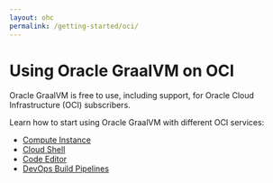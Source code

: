 ```yaml
---
layout: ohc
permalink: /getting-started/oci/
---
```


# Using Oracle GraalVM on OCI

Oracle GraalVM is free to use, including support, for Oracle Cloud Infrastructure (OCI) subscribers. 

Learn how to start using Oracle GraalVM with different OCI services:
* [Compute Instance](installation-compute-instance-with-OL.md)
* [Cloud Shell](cloud-shell.md)
* [Code Editor](code-editor.md)
* [DevOps Build Pipelines](installation-devops-build-pipeline.md)